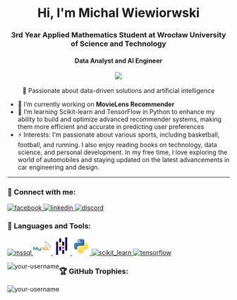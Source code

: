 <h1 align="center">Hi, I'm Michal Wiewiorwski</h1>
<h3 align="center">3rd Year Applied Mathematics Student at Wrocław University of Science and Technology</h3>
<h4 align="center">Data Analyst and AI Engineer</h4>

<p align="center">
  <img src="https://media.giphy.com/media/MIGbtLZoVjbl0bYbAd/giphy.gif" width="300">
</p>

<p align="center">🚀 Passionate about data-driven solutions and artificial intelligence</p>

- 🔭 I’m currently working on **MovieLens Recommender**  
- 🌱 I’m learning Scikit-learn and TensorFlow in Python to enhance my ability to build and optimize advanced recommender systems, making them more efficient and accurate in predicting user preferences
- ⚡ Interests: I'm passionate about various sports, including basketball, football, and running. I also enjoy reading books on technology, data science, and personal development. In my free time, I love exploring the world of automobiles and staying updated on the latest advancements in car engineering and design.

---

<h3 align="left">🔗 Connect with me:</h3>
<p align="left">
  <a href="https://www.facebook.com/wiewiorowski.michal/" target="_blank" rel="noreferrer">
    <img src="https://www.svgrepo.com/show/299425/facebook.svg" alt="facebook" width="40" height="40"/>
  </a> 
  <a href="https://www.linkedin.com/in/michał-wiewiórowski-55b71531b/" target="_blank" rel="noreferrer">
    <img src="https://www.svgrepo.com/show/157006/linkedin.svg" alt="linkedin" width="40" height="40"/>
  </a>
  <a href="https://discord.com/users/wiewior5697" target="_blank" rel="noreferrer">
    <img src="https://www.svgrepo.com/show/353655/discord-icon.svg" alt="discord" width="40" height="40"/>
  </a>
</p>

<h3 align="left">💼 Languages and Tools:</h3>
<p align="left">
  <a href="https://www.microsoft.com/en-us/sql-server" target="_blank" rel="noreferrer"> 
    <img src="https://www.svgrepo.com/show/303229/microsoft-sql-server-logo.svg" alt="mssql" width="40" height="40"/> 
  </a> 
  <a href="https://www.mysql.com/" target="_blank" rel="noreferrer"> 
    <img src="https://raw.githubusercontent.com/devicons/devicon/master/icons/mysql/mysql-original-wordmark.svg" alt="mysql" width="40" height="40"/> 
  </a> 
  <a href="https://pandas.pydata.org/" target="_blank" rel="noreferrer"> 
    <img src="https://raw.githubusercontent.com/devicons/devicon/2ae2a900d2f041da66e950e4d48052658d850630/icons/pandas/pandas-original.svg" alt="pandas" width="40" height="40"/> 
  </a> 
  <a href="https://www.python.org" target="_blank" rel="noreferrer"> 
    <img src="https://raw.githubusercontent.com/devicons/devicon/master/icons/python/python-original.svg" alt="python" width="40" height="40"/> 
  </a> 
  <a href="https://scikit-learn.org/" target="_blank" rel="noreferrer"> 
    <img src="https://upload.wikimedia.org/wikipedia/commons/0/05/Scikit_learn_logo_small.svg" alt="scikit_learn" width="40" height="40"/> 
  </a> 
  <a href="https://www.tensorflow.org" target="_blank" rel="noreferrer"> 
    <img src="https://www.vectorlogo.zone/logos/tensorflow/tensorflow-icon.svg" alt="tensorflow" width="40" height="40"/> 
  </a>
</p>


  <img align="left" src="https://github-readme-stats.vercel.app/api?username=your-username&show_icons=true&locale=en" alt="your-username" />
</p>

<h3 align="left">🏆 GitHub Trophies:</h3>
<p align="left"> 
  <img src="https://github-profile-trophy.vercel.app/?username=your-username" alt="your-username" /> 
</p>

